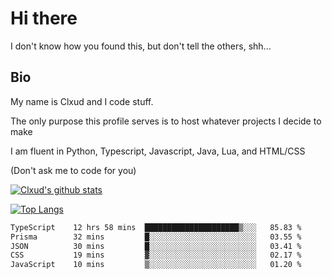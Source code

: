 

# Hi there
I don't know how you found this, but don't tell the others, shh...

## Bio
My name is Clxud and I code stuff.

The only purpose this profile serves is to host whatever projects I decide to make

I am fluent in Python, Typescript, Javascript, Java, Lua, and HTML/CSS



(Don't ask me to code for you)

[![Clxud's github stats](https://github-readme-stats.vercel.app/api?username=cloudwithax&count_private=true&theme=dark&show_icons=true)](https://github.com/anuraghazra/github-readme-stats) 

[![Top Langs](https://github-readme-stats.vercel.app/api/top-langs/?username=cloudwithax&theme=dark)](https://github.com/anuraghazra/github-readme-stats)

<!--START_SECTION:waka-->

```txt
TypeScript    12 hrs 58 mins  █████████████████████▒░░░   85.83 %
Prisma        32 mins         █░░░░░░░░░░░░░░░░░░░░░░░░   03.55 %
JSON          30 mins         █░░░░░░░░░░░░░░░░░░░░░░░░   03.41 %
CSS           19 mins         ▓░░░░░░░░░░░░░░░░░░░░░░░░   02.17 %
JavaScript    10 mins         ▒░░░░░░░░░░░░░░░░░░░░░░░░   01.20 %
```

<!--END_SECTION:waka-->







